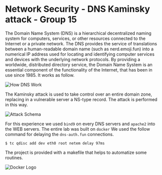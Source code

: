 # Network Security - DNS Kaminsky attack - Group 15
The Domain Name System (DNS) is a hierarchical decentralized naming system for computers,
services, or other resources connected to the Internet or a private network. The DNS provides
the service of translations between a human-readable domain name (such as nerd.emoji.fun) into
a numerical IP address used for locating and identifying computer services and devices with the
underlying network protocols. By providing a worldwide, distributed directory service, the Domain
Name System is an essential component of the functionality of the Internet, that has been in use
since 1985. It works as follow.

![](https://github.com/filippodp/university/blob/master/network.security/Images/How_DNS_Work.png "How DNS Work")

The Kaminsky attack is used to take control over an entire domain zone, replacing in a vulnerable
server a NS-type record. The attack is performed in this way.

![](https://github.com/filippodp/university/blob/master/network.security/Images/Attack_Schema.png "Attack Schema")

For this experience we used `bind9` on every DNS servers and `apache2` into the WEB servers.
The entire lab was built on `docker`
We used the follow command for delaying the `dns-auth.fun` connections.
```
$ tc qdisc add dev eth0 root netem delay 97ms
```
The project is provided with a makefile that helps to automatize some routines.

![](https://upload.wikimedia.org/wikipedia/commons/7/79/Docker_%28container_engine%29_logo.png "Docker Logo")
